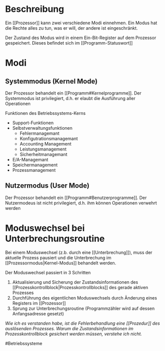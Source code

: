 # Beschreibung
Ein [[Prozessor]] kann zwei verschiedene Modi einnehmen. Ein Modus hat die Rechte alles zu tun, was er will, der andere ist eingeschränkt.

Der Zustand des Modus wird in einem Ein-Bit-Register auf dem Prozessor gespeichert.
Dieses befindet sich im [[Programm-Statuswort]]

# Modi
## Systemmodus (Kernel Mode)
Der Prozessor behandelt ein [[Programm#Kernelprogramme]].
Der Systemmodus ist privilegiert, d.h. er elaubt die Ausführung aller Operationen

Funktionen des Betriebssystems-Kerns
- Support-Funktionen
- Selbstverwaltungsfunktionen
	- Fehlermanagemant
	- Konfigutrationsmanagemant
	- Accounting Management
	- Leistungsmanagement
	- Sicherheitmanagemant
- E/A-Managemant
- Speichermanagement
- Prozessmanagement

## Nutzermodus (User Mode)
Der Prozessor behandelt ein [[Programm#Benutzerprogramme]].
Der Nutzermodeus ist nicht privilegiert, d.h. ihm können Operationen verwehrt werden

# Moduswechsel bei Unterbrechungsroutine
Bei einem Moduswechsel (z.b. durch eine [[Unterbrechung]]), muss der aktuelle Prozess pausiert und die Unterbrechung im [[Prozessormodus|Kernel-Modus]] behandelt werden.

Der Moduswechsel passiert in 3 Schritten
1. Aktualisierung und Sicherung der Zustandsinformationen des [[Prozesskontrollblock|Prozesskontrollblocks]] des gerade aktiven Prozesses
2. Durchführung des eigentlichen Moduswechsels durch Änderung eines Registers im [[Prozessor]]
3. Sprung zur Unterbrechungsroutine (Programmzähler wird auf dessen Anfangsadresse gesetzt)

*Wie ich es verstanden habe, ist die Fehlerbehandlung eine [[Prozedur]] des auslösenden Prozesses. Warum die Zustandsinformationen im Prozesskontrollblock gesichert werden müssen, verstehe ich nicht.*



#Betriebssysteme 